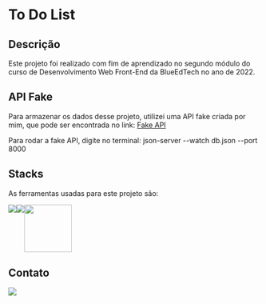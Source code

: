 # To Do List

## Descrição

Este projeto foi realizado com fim de aprendizado no segundo módulo do curso de Desenvolvimento Web Front-End da BlueEdTech no ano de 2022.

## API Fake

Para armazenar os dados desse projeto, utilizei uma API fake criada por mim, que pode ser encontrada no link:
<a href="https://github.com/BiahLages/fake-api" target="_blank">Fake API</a>

Para rodar a fake API, digite no terminal: json-server --watch db.json --port 8000

## Stacks

As ferramentas usadas para este projeto são:

<div style="display: flex">
    <img src="https://img.icons8.com/color/96/000000/javascript--v1.png"/>
    <img src="https://img.icons8.com/ios-filled/100/000000/css3.png"/>
    <img src="https://img.icons8.com/officexs/344/react.png" height="95px"/>
</div>

## Contato

<a href="https://www.linkedin.com/in/beatriz-lages-melga%C3%A7o-036553218/" target="_blank">
    <img src="https://img.icons8.com/color/96/000000/linkedin-circled--v1.png"/>
</a>